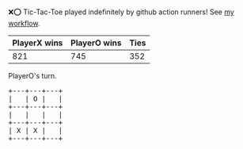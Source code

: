 :x::o: Tic-Tac-Toe played indefinitely by github action runners! See [my workflow](.github/workflows/play.yaml).

|PlayerX wins|PlayerO wins|Ties|
|-|-|-|
|821|745|352|

PlayerO's turn.

<pre>
+---+---+---+
|   | O |   |
+---+---+---+
|   |   |   |
+---+---+---+
| X | X |   |
+---+---+---+
</pre>